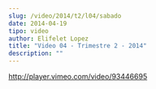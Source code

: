 ```yaml
---
slug: /video/2014/t2/l04/sabado
date: 2014-04-19
tipo: video
author: Elifelet Lopez
title: "Video 04 - Trimestre 2 - 2014"
description: ""
---
```


http://player.vimeo.com/video/93446695
